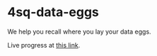 # 4sq-data-eggs

We help you recall where you lay your data eggs.

Live progress at [this link](http://www.thesmartpuzzle.com/4sq-data-eggs).
